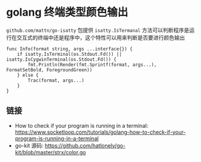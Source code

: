# golang 终端类型颜色输出

`github.com/mattn/go-isatty` 包提供 `isatty.IsTermanal` 方法可以判断程序是运行在交互式的终端中还是程序中，这个特性可以用来判断是否要进行颜色输出

```golang
func Info(format string, args ...interface{}) {
	if isatty.IsTerminal(os.Stdout.Fd()) || isatty.IsCygwinTerminal(os.Stdout.Fd()) {
		fmt.Println(Render(fmt.Sprintf(format, args...), FormatSetBold, ForegroundGreen))
	} else {
		Trac(format, args...)
	}
}
```

## 链接

- How to check if your program is running in a terminal: <https://www.socketloop.com/tutorials/golang-how-to-check-if-your-program-is-running-in-a-terminal>
- go-kit 源码: <https://github.com/hatlonely/go-kit/blob/master/strx/color.go>
